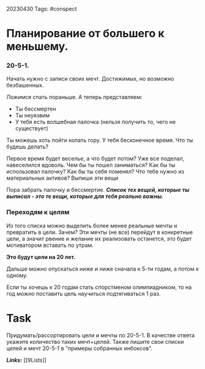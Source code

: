 
20230430
Tags: #conspect 

# Планирование от большего к меньшему.

### 20-5-1.

Начать нужно с записи своих мечт. Достижимых, но возможно безбашенных.

Ложимся спать пораньше. А теперь представляем:

* Ты бессмертен
* Ты неуязвим
* У тебя есть волшебная палочка (нельзя получить то, чего не существует)

Ты можешь хоть пойти копать гору. У тебя бесконечное время. Что ты будешь делать?

Первое время будет веселье, а что будет потом? Уже все поделал, навеселился вдоволь. Чем бы ты пошел заниматься? Как бы ты использовал палочку? Как бы ты себя поменял? Что тебе нужно из материальных активов? Выпиши эти вещи

Пора забрать палочку и бессмертие. ***Список тех вещей, которые ты выписал - это те вещи, которые для тебя реально важны.*** 

### Переходям к целям

Из того списка можно выделить более менее реальные мечты и превратить в цели. Зачем? Эти мечты (не все) перейдут в конкретные цели, а значит рвение и желание их реализовать останется, это будет мотиватором вставать по утрам.

**Это будут цели на 20 лет.**

Дальше можно опускаться ниже и ниже сначала к 5-ти годам, а потом к одному.

Если ты хочешь к 20 годам стать спорстменом олимпиадником, то на год можно поставить цель научиться подтягиваться 1 раз. 

# Task

Придумать/рассортировать цели и мечты по 20-5-1. В качестве ответа укажите количество таких мечт+целей. Также пишите свои списки целей и мечт 20-5-1 в "примеры собранных инбоксов".

***Links:*** [[9Lists]]